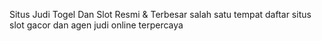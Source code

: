 Situs Judi Togel Dan Slot Resmi & Terbesar
salah satu tempat daftar situs slot gacor dan agen judi online terpercaya 
